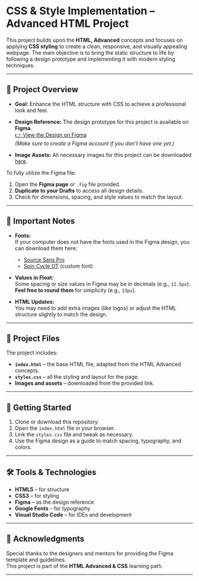 # CSS & Style Implementation – Advanced HTML Project

This project builds upon the **HTML, Advanced** concepts and focuses on applying **CSS styling** to create a clean, responsive, and visually appealing webpage. The main objective is to bring the static structure to life by following a design prototype and implementing it with modern styling techniques.

---

## 🎯 Project Overview

- **Goal:** Enhance the HTML structure with CSS to achieve a professional look and feel.
- **Design Reference:** The design prototype for this project is available on **Figma**.  
  [👉 View the Design on Figma](https://www.figma.com/design/rJQ2lu7K7z7RPwdvcrcy5c/Homepage--Copy-?node-id=3558-0&t=BHgqbmgLwFRVKbxK-1)  
  *(Make sure to create a Figma account if you don’t have one yet.)*

- **Image Assets:** All necessary images for this project can be downloaded [here](https://savanna.alxafrica.com/rltoken/sGbjBBQFlXg61KqQaWzurA).  

To fully utilize the Figma file:
1. Open the **Figma page** or `.fig` file provided.
2. **Duplicate to your Drafts** to access all design details.
3. Check for dimensions, spacing, and style values to match the layout.

---

## 📝 Important Notes

- **Fonts:**  
  If your computer does not have the fonts used in the Figma design, you can download them here:
  - [Source Sans Pro](https://fonts.google.com/specimen/Source+Sans+Pro)
  - [Spin Cycle OT](https://savanna.alxafrica.com/rltoken/2GiLUC7TtmTQTAnS1dlPKQ) (custom font)

- **Values in Float:**  
  Some spacing or size values in Figma may be in decimals (e.g., `12.5px`).  
  **Feel free to round them** for simplicity (e.g., `13px`).

- **HTML Updates:**  
  You may need to add extra images (like logos) or adjust the HTML structure slightly to match the design.

---

## 📂 Project Files

The project includes:
- **`index.html`** – the base HTML file, adapted from the HTML Advanced concepts.
- **`styles.css`** – all the styling and layout for the page.
- **Images and assets** – downloaded from the provided link.

---

## 🚀 Getting Started

1. Clone or download this repository.
2. Open the `index.html` file in your browser.
3. Link the `styles.css` file and tweak as necessary.
4. Use the Figma design as a guide to match spacing, typography, and colors.

---

## 🛠 Tools & Technologies

- **HTML5** – for structure
- **CSS3** – for styling
- **Figma** – as the design reference
- **Google Fonts** – for typography
- **Visual Studio Code** – for IDEs and development

---

## 🙌 Acknowledgments

Special thanks to the designers and mentors for providing the Figma template and guidelines.  
This project is part of the **HTML Advanced & CSS** learning path.

---
